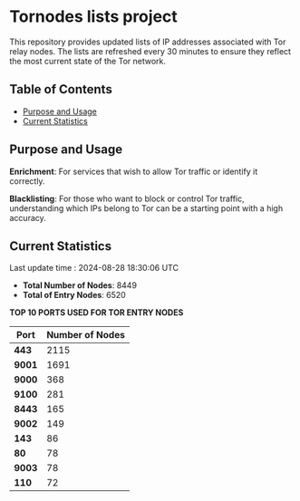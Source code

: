 # Tornodes lists project

This repository provides updated lists of IP addresses associated with Tor relay nodes. The lists are refreshed every 30 minutes to ensure they reflect the most current state of the Tor network.

## Table of Contents

- [Purpose and Usage](#purpose-and-usage)
- [Current Statistics](#current-statistics)


## Purpose and Usage

**Enrichment**: For services that wish to allow Tor traffic or identify it correctly.

**Blacklisting**: For those who want to block or control Tor traffic, understanding which IPs belong to Tor can be a starting point with a high accuracy.

## Current Statistics

Last update time : 2024-08-28 18:30:06 UTC

- **Total Number of Nodes**: 8449
- **Total of Entry Nodes**: 6520

**TOP 10 PORTS USED FOR TOR ENTRY NODES**

| **Port** | **Number of Nodes** |
|------|-----------------|
| **443**   | 2115  |
| **9001**   | 1691  |
| **9000**   | 368  |
| **9100**   | 281  |
| **8443**   | 165  |
| **9002**   | 149  |
| **143**   | 86  |
| **80**   | 78  |
| **9003**   | 78  |
| **110**   | 72  |

